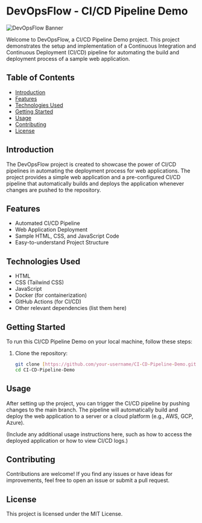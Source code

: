# DevOpsFlow - CI/CD Pipeline Demo

![DevOpsFlow Banner](link-to-banner-image)

Welcome to DevOpsFlow, a CI/CD Pipeline Demo project. This project demonstrates the setup and implementation of a Continuous Integration and Continuous Deployment (CI/CD) pipeline for automating the build and deployment process of a sample web application.

## Table of Contents

- [Introduction](#introduction)
- [Features](#features)
- [Technologies Used](#technologies-used)
- [Getting Started](#getting-started)
- [Usage](#usage)
- [Contributing](#contributing)
- [License](#license)

## Introduction

The DevOpsFlow project is created to showcase the power of CI/CD pipelines in automating the deployment process for web applications. The project provides a simple web application and a pre-configured CI/CD pipeline that automatically builds and deploys the application whenever changes are pushed to the repository.

## Features

- Automated CI/CD Pipeline
- Web Application Deployment
- Sample HTML, CSS, and JavaScript Code
- Easy-to-understand Project Structure

## Technologies Used

- HTML
- CSS (Tailwind CSS)
- JavaScript
- Docker (for containerization)
- GitHub Actions (for CI/CD)
- Other relevant dependencies (list them here)

## Getting Started

To run this CI/CD Pipeline Demo on your local machine, follow these steps:

1. Clone the repository:

   ```bash
   git clone [https://github.com/your-username/CI-CD-Pipeline-Demo.git](https://github.com/sudo-anshul/ci-cd-pipeline-demo.git)
   cd CI-CD-Pipeline-Demo

## Usage

After setting up the project, you can trigger the CI/CD pipeline by pushing changes to the main branch. The pipeline will automatically build and deploy the web application to a server or a cloud platform (e.g., AWS, GCP, Azure).

(Include any additional usage instructions here, such as how to access the deployed application or how to view CI/CD logs.)

## Contributing

Contributions are welcome! If you find any issues or have ideas for improvements, feel free to open an issue or submit a pull request.

## License

This project is licensed under the MIT License.
